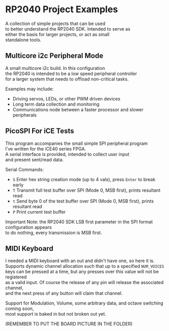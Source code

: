 # RP2040 Project Examples
A collection of simple projects that can be used  
to better understand the RP2040 SDK. Intended to serve as  
either the basis for larger projects, or act as small  
standalone tools.  
  

## Multicore i2c Peripheral Mode
A small multicore i2c build. In this configuration  
the RP2040 is intended to be a low speed peripheral controller  
for a larger system that needs to offload non-critical tasks.  
  
Examples may include:
- Driving servos, LEDs, or other PWM driven devices
- Long term data collection and monitoring
- Communications node between a faster processor and slower peripherals
  

## PicoSPI For iCE Tests
This program accompanies the small simple SPI peripheral program  
I've written for the iCE40 series FPGA.  
A serial interface is provided, intended to collect user input  
and present sent/read data.  
  
Serial Commands:
- `S` Enter hex string creation mode (up to 4 vals), press `Enter` to break early
- `T` Transmit full test buffer over SPI (Mode 0, MSB first), prints resultant read
- `t` Send byte 0 of the test buffer over SPI (Mode 0, MSB first), prints resultant read
- `P` Print current test buffer
  
Important Note: the RP2040 SDK LSB first parameter in the SPI format configuration appears  
to do nothing, every transmission is MSB first.


## MIDI Keyboard
I needed a MIDI keyboard with an out and didn't have one, so here it is.  
Supports dynamic channel allocation such that up to a specified `NUM_VOICES`  
keys can be pressed at a time, but any presses over this value will not be registered  
as a valid input. Of course the release of any pin will release the associated channel,  
and the next press of any button will claim that channel.  
  
Support for Modulation, Volume, some arbitrary data, and octave switching coming soon,  
most support is baked in but not broken out yet.  
  
(REMEMBER TO PUT THE BOARD PICTURE IN THE FOLDER)
